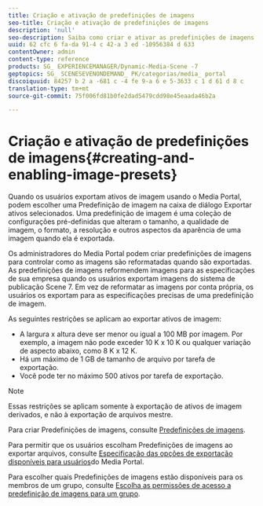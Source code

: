 ```yaml
---
title: Criação e ativação de predefinições de imagens
seo-title: Criação e ativação de predefinições de imagens
description: 'null'
seo-description: Saiba como criar e ativar as predefinições de imagens.
uuid: 62 cfc 6 fa-da 91-4 c 42-a 3 ed -10956384 d 633
contentOwner: admin
content-type: reference
products: SG_ EXPERIENCEMANAGER/Dynamic-Media-Scene -7
geptopics: SG_ SCENESEVENONDEMAND_ PK/categorias/media_ portal
discoiquuid: 84257 b 2 a -681 c -4 fe 9-a 6 e 5-3633 c 1 d 61 d 8 c
translation-type: tm+mt
source-git-commit: 75f006fd81b0fe2dad5479cdd98e45eaada46b2a

---
```



# Criação e ativação de predefinições de imagens{#creating-and-enabling-image-presets}

Quando os usuários exportam ativos de imagem usando o Media Portal, podem escolher uma Predefinição de imagem na caixa de diálogo Exportar ativos selecionados. Uma predefinição de imagem é uma coleção de configurações pré-definidas que alteram o tamanho, a qualidade de imagem, o formato, a resolução e outros aspectos da aparência de uma imagem quando ela é exportada.

Os administradores do Media Portal podem criar predefinições de imagens para controlar como as imagens são reformatadas quando são exportadas. As predefinições de imagens reformendem imagens para as especificações de sua empresa quando os usuários exportam imagens do sistema de publicação Scene 7. Em vez de reformatar as imagens por conta própria, os usuários os exportam para as especificações precisas de uma predefinição de imagem.

As seguintes restrições se aplicam ao exportar ativos de imagem:

* A largura x altura deve ser menor ou igual a 100 MB por imagem. Por exemplo, a imagem não pode exceder 10 K x 10 K ou qualquer variação de aspecto abaixo, como 8 K x 12 K.
* Há um máximo de 1 GB de tamanho de arquivo por tarefa de exportação.
* Você pode ter no máximo 500 ativos por tarefa de exportação.

>[!NOTE]
>
>Essas restrições se aplicam somente à exportação de ativos de imagem derivados, e não à exportação de arquivos mestre.

Para criar Predefinições de imagens, consulte [Predefinições de imagens](application-setup.md#image_presets).

Para permitir que os usuários escolham Predefinições de imagens ao exportar arquivos, consulte [Especificação das opções de exportação disponíveis para usuários](specifying-export-options-available-media.md#specifying_export_options_available_to_media_portal_users)do Media Portal.

Para escolher quais Predefinições de imagens estão disponíveis para os membros de um grupo, consulte [Escolha as permissões de acesso a predefinição de imagens para um grupo](creating-media-portal-groups.md#choosing_image_preset_access_permissions_for_a_group).
